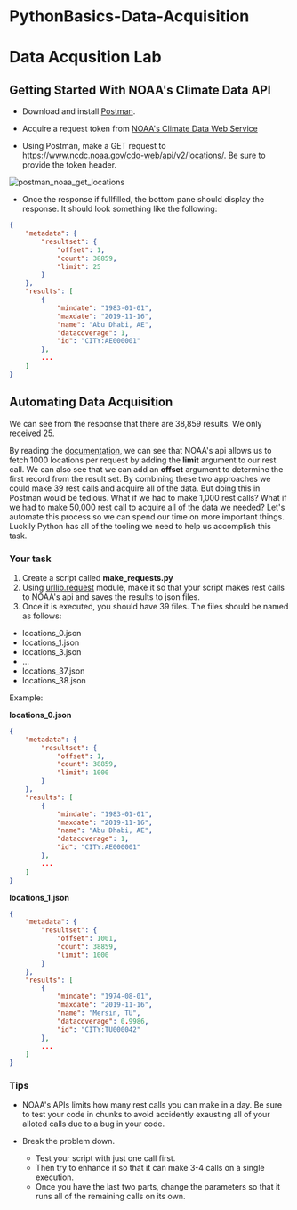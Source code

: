 # PythonBasics-Data-Acquisition
# Data Acqusition Lab


## Getting Started With NOAA's Climate Data API

* Download and install [Postman](https://www.getpostman.com/).

* Acquire a request token from [NOAA's Climate Data Web Service](https://www.ncdc.noaa.gov/cdo-web/webservices/v2#gettingStarted)

* Using Postman, make a GET request to https://www.ncdc.noaa.gov/cdo-web/api/v2/locations/.
  Be sure to provide the token header.

![postman_noaa_get_locations](imgs/postman_noaa_get_locations.png)

* Once the response if fullfilled, the bottom pane should display the response. It should look something like the following:

```json
{
    "metadata": {
        "resultset": {
            "offset": 1,
            "count": 38859,
            "limit": 25
        }
    },
    "results": [
        {
            "mindate": "1983-01-01",
            "maxdate": "2019-11-16",
            "name": "Abu Dhabi, AE",
            "datacoverage": 1,
            "id": "CITY:AE000001"
        },
        ...
    ]
}
```



## Automating Data Acquisition

We can see from the response that there are 38,859 results. We only received 25. 

By reading the [documentation](https://www.ncdc.noaa.gov/cdo-web/webservices/v2#locations), we can see that NOAA's api allows us to fetch 1000 locations per request by adding the **limit** argument to our rest call.
We can also see that we can add an **offset** argument to determine the first record from the result set. By combining these two approaches we could make 39 rest calls and acquire all of the data. 
But doing this in Postman would be tedious. What if we had to make 1,000 rest calls? What if we had to make 50,000 rest call to acquire all of the data we needed? 
Let's automate this process so we can spend our time on more important things. 
Luckily Python has all of the tooling we need to help us accomplish this task.

### Your task

1. Create a script called **make_requests.py**
2. Using [urllib.request](https://docs.python.org/3/library/urllib.request.html#module-urllib.request) module, make it so that your script makes rest calls to NOAA's api and saves the results to json files.
3. Once it is executed, you should have 39 files. 
The files should be named as follows:
* locations_0.json 
* locations_1.json
* locations_3.json
* ...
* locations_37.json
* locations_38.json

Example:

**locations_0.json**
```json
{
    "metadata": {
        "resultset": {
            "offset": 1,
            "count": 38859,
            "limit": 1000
        }
    },
    "results": [
        {
            "mindate": "1983-01-01",
            "maxdate": "2019-11-16",
            "name": "Abu Dhabi, AE",
            "datacoverage": 1,
            "id": "CITY:AE000001"
        },
        ...
    ]
}
```

**locations_1.json**
```json
{
    "metadata": {
        "resultset": {
            "offset": 1001,
            "count": 38859,
            "limit": 1000
        }
    },
    "results": [
        {
            "mindate": "1974-08-01",
            "maxdate": "2019-11-16",
            "name": "Mersin, TU",
            "datacoverage": 0.9986,
            "id": "CITY:TU000042"
        },
        ...
    ]
}
```

### Tips

* NOAA's APIs limits how many rest calls you can make in a day. Be sure to test your code in chunks to avoid accidently exausting all of your alloted calls due to a bug in your code.

* Break the problem down.  
  * Test your script with just one call first. 
  * Then try to enhance it so that it can make 3-4 calls on a single execution.
  * Once you have the last two parts, change the parameters so that it runs all of the remaining calls on its own.
